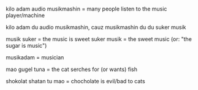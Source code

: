kilo adam audio musikmashin =  many people listen to the music player/machine

kilo adam du audio musikmashin, cauz musikmashin du du suker musik

musik suker = the music is sweet
suker musik = the sweet music (or: "the sugar is music")

musikadam = musician

mao gugel tuna  = the cat serches for (or wants) fish

shokolat shatan tu mao = chocholate is evil/bad to cats


